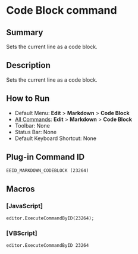 # Code Block command

## Summary

Sets the current line as a code block.

## Description

Sets the current line as a code block.

## How to Run

- Default Menu: **Edit** \> **Markdown** \> **Code Block**
- [All Commands](../tools/all_commands): **Edit** \> **Markdown** \> **Code Block**
- Toolbar: None
- Status Bar: None
- Default Keyboard Shortcut: None

## Plug-in Command ID

```
EEID_MARKDOWN_CODEBLOCK (23264)```

## Macros

### \[JavaScript\]

```
editor.ExecuteCommandByID(23264);
```

### \[VBScript\]

```
editor.ExecuteCommandByID 23264
```
